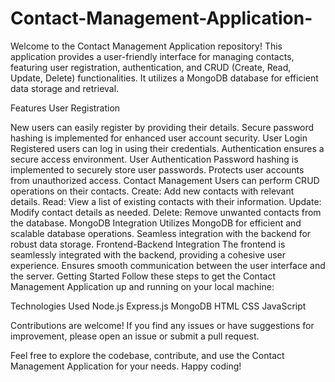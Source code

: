 # Contact-Management-Application-

Welcome to the Contact Management Application repository! This application provides a user-friendly interface for managing contacts, featuring user registration, authentication, and CRUD (Create, Read, Update, Delete) functionalities. It utilizes a MongoDB database for efficient data storage and retrieval.

Features
User Registration

New users can easily register by providing their details.
Secure password hashing is implemented for enhanced user account security.
User Login
Registered users can log in using their credentials.
Authentication ensures a secure access environment.
User Authentication
Password hashing is implemented to securely store user passwords.
Protects user accounts from unauthorized access.
Contact Management
Users can perform CRUD operations on their contacts.
Create: Add new contacts with relevant details.
Read: View a list of existing contacts with their information.
Update: Modify contact details as needed.
Delete: Remove unwanted contacts from the database.
MongoDB Integration
Utilizes MongoDB for efficient and scalable database operations.
Seamless integration with the backend for robust data storage.
Frontend-Backend Integration
The frontend is seamlessly integrated with the backend, providing a cohesive user experience.
Ensures smooth communication between the user interface and the server.
Getting Started
Follow these steps to get the Contact Management Application up and running on your local machine:


Technologies Used
Node.js
Express.js
MongoDB
HTML
CSS
JavaScript

Contributions are welcome! If you find any issues or have suggestions for improvement, please open an issue or submit a pull request.


Feel free to explore the codebase, contribute, and use the Contact Management Application for your needs. Happy coding!
